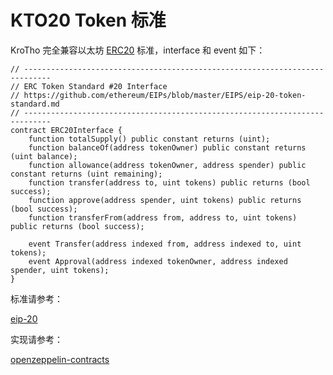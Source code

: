 # KTO20 Token 标准

KroTho 完全兼容以太坊 [ERC20](https://eips.ethereum.org/EIPS/eip-20) 标准，interface 和 event 如下：

```
// ----------------------------------------------------------------------------
// ERC Token Standard #20 Interface
// https://github.com/ethereum/EIPs/blob/master/EIPS/eip-20-token-standard.md
// ----------------------------------------------------------------------------
contract ERC20Interface {
    function totalSupply() public constant returns (uint);
    function balanceOf(address tokenOwner) public constant returns (uint balance);
    function allowance(address tokenOwner, address spender) public constant returns (uint remaining);
    function transfer(address to, uint tokens) public returns (bool success);
    function approve(address spender, uint tokens) public returns (bool success);
    function transferFrom(address from, address to, uint tokens) public returns (bool success);

    event Transfer(address indexed from, address indexed to, uint tokens);
    event Approval(address indexed tokenOwner, address indexed spender, uint tokens);
}
```

标准请参考：

[eip-20](https://eips.ethereum.org/EIPS/eip-20)

实现请参考：

[openzeppelin-contracts](https://github.com/OpenZeppelin/openzeppelin-contracts/tree/master/contracts/token/ERC20)
